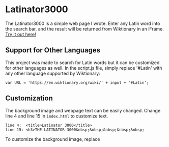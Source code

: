 # Latinator3000
The Latinator3000 is a simple web page I wrote.
Enter any Latin word into the search bar, and the result will be returned from Wiktionary in an iFrame.
[Try it out here!]( https://perpetualpanda.github.io/Latinator3000/)

## Support for Other Languages
This project was made to search for Latin words but it can be customized for other languages as well.
In the script.js file, simply replace '#Latin' with any other language supported by Wiktionary:

```var URL = 'https://en.wiktionary.org/wiki/' + input + '#Latin';```

## Customization
The background image and webpage text can be easily changed.
Change line 4 and line 15 in ```index.html``` to customize text.

```
line 4:  <title>Latinator 3000</title>
line 15: <h3>THE LATINATOR 3000&nbsp;&nbsp;&nbsp;&nbsp;&nbsp;
```
To customize the background image, replace 
